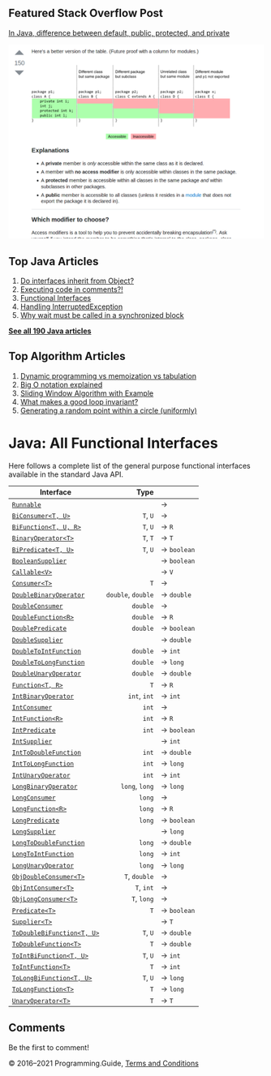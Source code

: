 



## Featured Stack Overflow Post

[In Java, difference between default, public, protected, and private](https://stackoverflow.com/a/33627846/276052)

[<img src="../images/so-featured-33627846.png" alt="StackOverflow screenshot thumbnail" class="screenshot" />](https://stackoverflow.com/a/33627846/276052)



## Top Java Articles

1.  [Do interfaces inherit from Object?](do-interfaces-inherit-from-object.html)
2.  [Executing code in comments?!](executing-code-in-comments.html)
3.  [Functional Interfaces](functional-interfaces.html)
4.  [Handling InterruptedException](handling-interrupted-exceptions.html)
5.  [Why wait must be called in a synchronized block](why-wait-must-be-in-synchronized.html)

[**See all 190 Java articles**](index.html)

## Top Algorithm Articles

1.  [Dynamic programming vs memoization vs tabulation](../dynamic-programming-vs-memoization-vs-tabulation.html)
2.  [Big O notation explained](../big-o-notation-explained.html)
3.  [Sliding Window Algorithm with Example](../sliding-window-example.html)
4.  [What makes a good loop invariant?](../what-makes-a-good-loop-invariant.html)
5.  [Generating a random point within a circle (uniformly)](../random-point-within-circle.html)

# Java: All Functional Interfaces

Here follows a complete list of the general purpose functional interfaces available in the standard Java API.

<table><thead><tr class="header"><th>Interface</th><th style="text-align: right;">Type</th><th></th></tr></thead><tbody><tr class="odd"><td><a href="https://docs.oracle.com/javase/8/docs/api/java/lang/Runnable.html"><code>Runnable</code></a></td><td style="text-align: right;"></td><td>→</td></tr><tr class="even"><td><a href="https://docs.oracle.com/javase/8/docs/api/java/util/function/BiConsumer.html"><code>BiConsumer&lt;T, U&gt;</code></a></td><td style="text-align: right;"><code>T</code>, <code>U</code></td><td>→</td></tr><tr class="odd"><td><a href="https://docs.oracle.com/javase/8/docs/api/java/util/function/BiFunction.html"><code>BiFunction&lt;T, U, R&gt;</code></a></td><td style="text-align: right;"><code>T</code>, <code>U</code></td><td>→ <code>R</code></td></tr><tr class="even"><td><a href="https://docs.oracle.com/javase/8/docs/api/java/util/function/BinaryOperator.html"><code>BinaryOperator&lt;T&gt;</code></a></td><td style="text-align: right;"><code>T</code>, <code>T</code></td><td>→ <code>T</code></td></tr><tr class="odd"><td><a href="https://docs.oracle.com/javase/8/docs/api/java/util/function/BiPredicate.html"><code>BiPredicate&lt;T, U&gt;</code></a></td><td style="text-align: right;"><code>T</code>, <code>U</code></td><td>→ <code class="keyword">boolean</code></td></tr><tr class="even"><td><a href="https://docs.oracle.com/javase/8/docs/api/java/util/function/BooleanSupplier.html"><code>BooleanSupplier</code></a></td><td style="text-align: right;"></td><td>→ <code class="keyword">boolean</code></td></tr><tr class="odd"><td><a href="https://docs.oracle.com/javase/8/docs/api/java/util/concurrent/Callable.html"><code>Callable&lt;V&gt;</code></a></td><td style="text-align: right;"></td><td>→ <code>V</code></td></tr><tr class="even"><td><a href="https://docs.oracle.com/javase/8/docs/api/java/util/function/Consumer.html"><code>Consumer&lt;T&gt;</code></a></td><td style="text-align: right;"><code>T</code></td><td>→</td></tr><tr class="odd"><td><a href="https://docs.oracle.com/javase/8/docs/api/java/util/function/DoubleBinaryOperator.html"><code>DoubleBinaryOperator</code></a></td><td style="text-align: right;"><code class="keyword">double</code>, <code class="keyword">double</code></td><td>→ <code class="keyword">double</code></td></tr><tr class="even"><td><a href="https://docs.oracle.com/javase/8/docs/api/java/util/function/DoubleConsumer.html"><code>DoubleConsumer</code></a></td><td style="text-align: right;"><code class="keyword">double</code></td><td>→</td></tr><tr class="odd"><td><a href="https://docs.oracle.com/javase/8/docs/api/java/util/function/DoubleFunction.html"><code>DoubleFunction&lt;R&gt;</code></a></td><td style="text-align: right;"><code class="keyword">double</code></td><td>→ <code>R</code></td></tr><tr class="even"><td><a href="https://docs.oracle.com/javase/8/docs/api/java/util/function/DoublePredicate.html"><code>DoublePredicate</code></a></td><td style="text-align: right;"><code class="keyword">double</code></td><td>→ <code class="keyword">boolean</code></td></tr><tr class="odd"><td><a href="https://docs.oracle.com/javase/8/docs/api/java/util/function/DoubleSupplier.html"><code>DoubleSupplier</code></a></td><td style="text-align: right;"></td><td>→ <code class="keyword">double</code></td></tr><tr class="even"><td><a href="https://docs.oracle.com/javase/8/docs/api/java/util/function/DoubleToIntFunction.html"><code>DoubleToIntFunction</code></a></td><td style="text-align: right;"><code class="keyword">double</code></td><td>→ <code class="keyword">int</code></td></tr><tr class="odd"><td><a href="https://docs.oracle.com/javase/8/docs/api/java/util/function/DoubleToLongFunction.html"><code>DoubleToLongFunction</code></a></td><td style="text-align: right;"><code class="keyword">double</code></td><td>→ <code class="keyword">long</code></td></tr><tr class="even"><td><a href="https://docs.oracle.com/javase/8/docs/api/java/util/function/DoubleUnaryOperator.html"><code>DoubleUnaryOperator</code></a></td><td style="text-align: right;"><code class="keyword">double</code></td><td>→ <code class="keyword">double</code></td></tr><tr class="odd"><td><a href="https://docs.oracle.com/javase/8/docs/api/java/util/function/Function.html"><code>Function&lt;T, R&gt;</code></a></td><td style="text-align: right;"><code>T</code></td><td>→ <code>R</code></td></tr><tr class="even"><td><a href="https://docs.oracle.com/javase/8/docs/api/java/util/function/IntBinaryOperator.html"><code>IntBinaryOperator</code></a></td><td style="text-align: right;"><code class="keyword">int</code>, <code class="keyword">int</code></td><td>→ <code class="keyword">int</code></td></tr><tr class="odd"><td><a href="https://docs.oracle.com/javase/8/docs/api/java/util/function/IntConsumer.html"><code>IntConsumer</code></a></td><td style="text-align: right;"><code class="keyword">int</code></td><td>→</td></tr><tr class="even"><td><a href="https://docs.oracle.com/javase/8/docs/api/java/util/function/IntFunction.html"><code>IntFunction&lt;R&gt;</code></a></td><td style="text-align: right;"><code class="keyword">int</code></td><td>→ <code>R</code></td></tr><tr class="odd"><td><a href="https://docs.oracle.com/javase/8/docs/api/java/util/function/IntPredicate.html"><code>IntPredicate</code></a></td><td style="text-align: right;"><code class="keyword">int</code></td><td>→ <code class="keyword">boolean</code></td></tr><tr class="even"><td><a href="https://docs.oracle.com/javase/8/docs/api/java/util/function/IntSupplier.html"><code>IntSupplier</code></a></td><td style="text-align: right;"></td><td>→ <code class="keyword">int</code></td></tr><tr class="odd"><td><a href="https://docs.oracle.com/javase/8/docs/api/java/util/function/IntToDoubleFunction.html"><code>IntToDoubleFunction</code></a></td><td style="text-align: right;"><code class="keyword">int</code></td><td>→ <code class="keyword">double</code></td></tr><tr class="even"><td><a href="https://docs.oracle.com/javase/8/docs/api/java/util/function/IntToLongFunction.html"><code>IntToLongFunction</code></a></td><td style="text-align: right;"><code class="keyword">int</code></td><td>→ <code class="keyword">long</code></td></tr><tr class="odd"><td><a href="https://docs.oracle.com/javase/8/docs/api/java/util/function/IntUnaryOperator.html"><code>IntUnaryOperator</code></a></td><td style="text-align: right;"><code class="keyword">int</code></td><td>→ <code class="keyword">int</code></td></tr><tr class="even"><td><a href="https://docs.oracle.com/javase/8/docs/api/java/util/function/LongBinaryOperator.html"><code>LongBinaryOperator</code></a></td><td style="text-align: right;"><code class="keyword">long</code>, <code class="keyword">long</code></td><td>→ <code class="keyword">long</code></td></tr><tr class="odd"><td><a href="https://docs.oracle.com/javase/8/docs/api/java/util/function/LongConsumer.html"><code>LongConsumer</code></a></td><td style="text-align: right;"><code class="keyword">long</code></td><td>→</td></tr><tr class="even"><td><a href="https://docs.oracle.com/javase/8/docs/api/java/util/function/LongFunction.html"><code>LongFunction&lt;R&gt;</code></a></td><td style="text-align: right;"><code class="keyword">long</code></td><td>→ <code>R</code></td></tr><tr class="odd"><td><a href="https://docs.oracle.com/javase/8/docs/api/java/util/function/LongPredicate.html"><code>LongPredicate</code></a></td><td style="text-align: right;"><code class="keyword">long</code></td><td>→ <code class="keyword">boolean</code></td></tr><tr class="even"><td><a href="https://docs.oracle.com/javase/8/docs/api/java/util/function/LongSupplier.html"><code>LongSupplier</code></a></td><td style="text-align: right;"></td><td>→ <code class="keyword">long</code></td></tr><tr class="odd"><td><a href="https://docs.oracle.com/javase/8/docs/api/java/util/function/LongToDoubleFunction.html"><code>LongToDoubleFunction</code></a></td><td style="text-align: right;"><code class="keyword">long</code></td><td>→ <code class="keyword">double</code></td></tr><tr class="even"><td><a href="https://docs.oracle.com/javase/8/docs/api/java/util/function/LongToIntFunction.html"><code>LongToIntFunction</code></a></td><td style="text-align: right;"><code class="keyword">long</code></td><td>→ <code class="keyword">int</code></td></tr><tr class="odd"><td><a href="https://docs.oracle.com/javase/8/docs/api/java/util/function/LongUnaryOperator.html"><code>LongUnaryOperator</code></a></td><td style="text-align: right;"><code class="keyword">long</code></td><td>→ <code class="keyword">long</code></td></tr><tr class="even"><td><a href="https://docs.oracle.com/javase/8/docs/api/java/util/function/ObjDoubleConsumer.html"><code>ObjDoubleConsumer&lt;T&gt;</code></a></td><td style="text-align: right;"><code>T</code>, <code class="keyword">double</code></td><td>→</td></tr><tr class="odd"><td><a href="https://docs.oracle.com/javase/8/docs/api/java/util/function/ObjIntConsumer.html"><code>ObjIntConsumer&lt;T&gt;</code></a></td><td style="text-align: right;"><code>T</code>, <code class="keyword">int</code></td><td>→</td></tr><tr class="even"><td><a href="https://docs.oracle.com/javase/8/docs/api/java/util/function/ObjLongConsumer.html"><code>ObjLongConsumer&lt;T&gt;</code></a></td><td style="text-align: right;"><code>T</code>, <code class="keyword">long</code></td><td>→</td></tr><tr class="odd"><td><a href="https://docs.oracle.com/javase/8/docs/api/java/util/function/Predicate.html"><code>Predicate&lt;T&gt;</code></a></td><td style="text-align: right;"><code>T</code></td><td>→ <code class="keyword">boolean</code></td></tr><tr class="even"><td><a href="https://docs.oracle.com/javase/8/docs/api/java/util/function/Supplier.html"><code>Supplier&lt;T&gt;</code></a></td><td style="text-align: right;"></td><td>→ <code>T</code></td></tr><tr class="odd"><td><a href="https://docs.oracle.com/javase/8/docs/api/java/util/function/ToDoubleBiFunction.html"><code>ToDoubleBiFunction&lt;T, U&gt;</code></a></td><td style="text-align: right;"><code>T</code>, <code>U</code></td><td>→ <code class="keyword">double</code></td></tr><tr class="even"><td><a href="https://docs.oracle.com/javase/8/docs/api/java/util/function/ToDoubleFunction.html"><code>ToDoubleFunction&lt;T&gt;</code></a></td><td style="text-align: right;"><code>T</code></td><td>→ <code class="keyword">double</code></td></tr><tr class="odd"><td><a href="https://docs.oracle.com/javase/8/docs/api/java/util/function/ToIntBiFunction.html"><code>ToIntBiFunction&lt;T, U&gt;</code></a></td><td style="text-align: right;"><code>T</code>, <code>U</code></td><td>→ <code class="keyword">int</code></td></tr><tr class="even"><td><a href="https://docs.oracle.com/javase/8/docs/api/java/util/function/ToIntFunction.html"><code>ToIntFunction&lt;T&gt;</code></a></td><td style="text-align: right;"><code>T</code></td><td>→ <code class="keyword">int</code></td></tr><tr class="odd"><td><a href="https://docs.oracle.com/javase/8/docs/api/java/util/function/ToLongBiFunction.html"><code>ToLongBiFunction&lt;T, U&gt;</code></a></td><td style="text-align: right;"><code>T</code>, <code>U</code></td><td>→ <code class="keyword">long</code></td></tr><tr class="even"><td><a href="https://docs.oracle.com/javase/8/docs/api/java/util/function/ToLongFunction.html"><code>ToLongFunction&lt;T&gt;</code></a></td><td style="text-align: right;"><code>T</code></td><td>→ <code class="keyword">long</code></td></tr><tr class="odd"><td><a href="https://docs.oracle.com/javase/8/docs/api/java/util/function/UnaryOperator.html"><code>UnaryOperator&lt;T&gt;</code></a></td><td style="text-align: right;"><code>T</code></td><td>→ <code>T</code></td></tr></tbody></table>

## Comments

Be the first to comment!

© 2016–2021 Programming.Guide, [Terms and Conditions](../terms-and-conditions.html)
